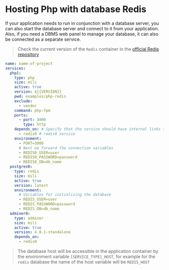 # Hosting Php with database Redis

If your application needs to run in conjunction with a database server, you can also start the database server and connect to it from your application. Also, if you need a DBMS web panel to manage your database, it can also be connected as a separate service.

> Check the current version of the `Redis` container in the [official Redis repository](https://hub.docker.com/_/redis/tags)

```yml
name: name-of-project
services:
  php1:
    type: php
    size: mili
    active: true
    version: ${{VERSION}}
    pwd: examples/php-redis
    exclude:
      - vendor
    command: php-fpm
    ports:
      - port: 3000
        type: http
    depends_on: # Specify that the service should have internal links to
      - redis0 # redis0 service
    environment:
      - PORT=3000
      # Next we forward the connection variables
      - REDIS0_USER=user
      - REDIS0_PASSWORD=password
      - REDIS0_DB=db_name
  postgres0:
    type: redis
    size: mili
    active: true
    version: latest
    environment:
      # Variables for initializing the database
      - REDIS_USER=user
      - REDIS_PASSWORD=password
      - REDIS_DB=db_name
  adminer0:
    type: adminer
    size: mili
    active: true
    version: 4.8.1-standalone
    depends_on:
      - redis0
```

> The database host will be accessible in the application container by the environment variable `[SERVICE_TYPE]_HOST`, for example for the `redis` database the name of the host variable will be `REDIS_HOST`
